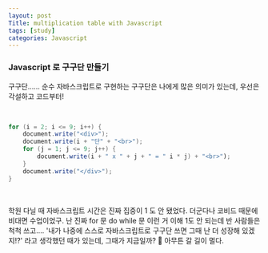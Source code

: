 ```yaml
---
layout: post
Title: multiplication table with Javascript
tags: [study]
categories: Javascript
---
```


### Javascript 로 구구단 만들기

구구단...... 순수 자바스크립트로 구현하는 구구단은 나에게 많은 의미가 있는데, 우선은 각설하고 코드부터! 

<br/>       

```java
for (i = 2; i <= 9; i++) {
    document.write("<div>");
    document.write(i + "단" + "<br>");
    for (j = 1; j <= 9; j++) {
        document.write(i + " x " + j + " = " i * j) + "<br>");
    }
    document.write("</div>");
}
```

<br/>

학원 다닐 때 자바스크립트 시간은 진짜 집중이 1 도 안 됐었다. 더군다나 코비드 때문에 비대면 수업이었구. 
난 진짜 for 문 do while 문 이런 거 이해 1도 안 되는데 반 사람들은 척척 쓰고....
'내가 나중에 스스로 자바스크립트로 구구단 쓰면 그때 난 더 성장해 있겠지!?' 라고 생각했던 때가 있는데, 
그때가 지금일까? 😤 
아무튼 갈 길이 멀다. 
